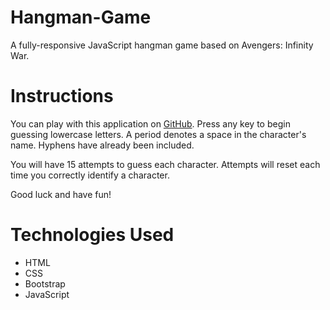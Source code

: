 # Hangman-Game
A fully-responsive JavaScript hangman game based on Avengers: Infinity War.

# Instructions
You can play with this application on [GitHub](https://karamui.github.io/Hangman-Game/). Press any key to begin guessing lowercase letters. A period denotes a space in the character's name. Hyphens have already been included.

You will have 15 attempts to guess each character. Attempts will reset each time you correctly identify a character. 

Good luck and have fun!

# Technologies Used
* HTML
* CSS
* Bootstrap
* JavaScript
